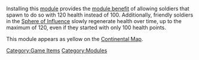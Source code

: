 Installing this [module](/modules "wikilink") provides the [module
benefit](/module_benefit "wikilink") of allowing soldiers that spawn to
do so with 120 health instead of 100. Additionally, friendly soldiers in
the [Sphere of Influence](/SOI "wikilink") slowly regenerate health over
time, up to the maximum of 120, even if they started with only 100
health points.

This module appears as yellow on the [Continental
Map](/Continental_Map "wikilink").

[Category:Game Items](/Category:Game_Items "wikilink")
[Category:Modules](/Category:Modules "wikilink")
